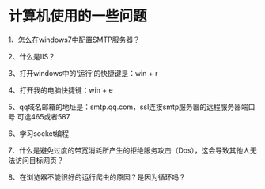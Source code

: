 # 计算机使用的一些问题

1、怎么在windows7中配置SMTP服务器？

2、什么是IIS？

3、打开windows中的‘运行’的快捷键是：win + r

4、打开我的电脑快捷键：win + e

5、qq域名邮箱的地址是：smtp.qq.com，ssl连接smtp服务器的远程服务器端口号 可选465或者587

6、学习socket编程

7、什么是避免过度的带宽消耗所产生的拒绝服务攻击（Dos），这会导致其他人无法访问目标网页？

8、在浏览器不能很好的运行爬虫的原因？是因为循环吗？

